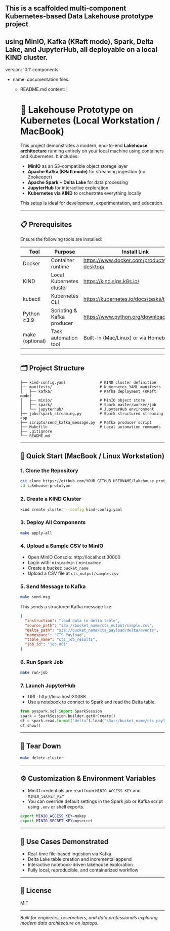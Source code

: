## This is a scaffolded multi-component Kubernetes-based Data Lakehouse prototype project
## using MinIO, Kafka (KRaft mode), Spark, Delta Lake, and JupyterHub, all deployable on a local KIND cluster.

version: '0.1'
components:
  - name: documentation
    files:
      - README.md
        content: |
          # 🧪 Lakehouse Prototype on Kubernetes (Local Workstation / MacBook)

          This project demonstrates a modern, end-to-end **Lakehouse architecture** running entirely on your local machine using containers and Kubernetes. It includes:

          - **MinIO** as an S3-compatible object storage layer
          - **Apache Kafka (KRaft mode)** for streaming ingestion (no Zookeeper)
          - **Apache Spark + Delta Lake** for data processing
          - **JupyterHub** for interactive exploration
          - **Kubernetes via KIND** to orchestrate everything locally

          This setup is ideal for development, experimentation, and education.

          ---

          ## 📋 Prerequisites

          Ensure the following tools are installed:

          | Tool          | Purpose                        | Install Link |
          |---------------|--------------------------------|--------------|
          | Docker        | Container runtime              | https://www.docker.com/products/docker-desktop/ |
          | KIND          | Local Kubernetes cluster       | https://kind.sigs.k8s.io/ |
          | kubectl       | Kubernetes CLI                 | https://kubernetes.io/docs/tasks/tools/ |
          | Python ≥3.9   | Scripting & Kafka producer     | https://www.python.org/downloads/ |
          | make (optional)| Task automation tool          | Built-in (Mac/Linux) or via Homebrew |

          ---

          ## 🗂 Project Structure

          ```text
          ├── kind-config.yaml               # KIND cluster definition
          ├── manifests/                     # Kubernetes YAML manifests
          │   ├── kafka/                     # Kafka deployment (KRaft mode)
          │   ├── minio/                     # MinIO object store
          │   ├── spark/                     # Spark master/worker/job
          │   └── jupyterhub/                # JupyterHub environment
          ├── jobs/spark_streaming.py        # Spark structured streaming app
          ├── scripts/send_kafka_message.py  # Kafka producer script
          ├── Makefile                       # Local automation commands
          ├── .gitignore
          └── README.md
          ```

          ---

          ## 🚀 Quick Start (MacBook / Linux Workstation)

          ### 1. Clone the Repository
          ```bash
          git clone https://github.com/YOUR_GITHUB_USERNAME/lakehouse-prototype.git
          cd lakehouse-prototype
          ```

          ### 2. Create a KIND Cluster
          ```bash
          kind create cluster --config kind-config.yaml
          ```

          ### 3. Deploy All Components
          ```bash
          make apply-all
          ```

          ### 4. Upload a Sample CSV to MinIO
          - Open MinIO Console: http://localhost:30000
          - Login with: `minioadmin` / `minioadmin`
          - Create a bucket: `bucket_name`
          - Upload a CSV file at `cts_output/sample.csv`

          ### 5. Send Message to Kafka
          ```bash
          make send-msg
          ```
          This sends a structured Kafka message like:
          ```json
          {
            "instruction": "load data to delta table",
            "source_path": "s3a://bucket_name/cts_output/sample.csv",
            "delta_path": "s3a://bucket_name/cts_payload/delta/events",
            "namespace": "CTS_Payload",
            "table_name": "cts_job_results",
            "job_id": "job_001"
          }
          ```

          ### 6. Run Spark Job
          ```bash
          make run-job
          ```

          ### 7. Launch JupyterHub
          - URL: http://localhost:30088
          - Use a notebook to connect to Spark and read the Delta table:

          ```python
          from pyspark.sql import SparkSession
          spark = SparkSession.builder.getOrCreate()
          df = spark.read.format("delta").load("s3a://bucket_name/cts_payload/delta/events")
          df.show()
          ```

          ---

          ## 🧹 Tear Down

          ```bash
          make delete-cluster
          ```

          ---

          ## ⚙️ Customization & Environment Variables

          - MinIO credentials are read from `MINIO_ACCESS_KEY` and `MINIO_SECRET_KEY`
          - You can override default settings in the Spark job or Kafka script using `.env` or shell exports.

          ```bash
          export MINIO_ACCESS_KEY=mykey
          export MINIO_SECRET_KEY=mysecret
          ```

          ---

          ## 🧪 Use Cases Demonstrated

          - Real-time file-based ingestion via Kafka
          - Delta Lake table creation and incremental append
          - Interactive notebook-driven lakehouse exploration
          - Fully local, reproducible, and containerized workflow

          ---

          ## 📜 License
          MIT

          ---

          _Built for engineers, researchers, and data professionals exploring modern data architecture on laptops._
